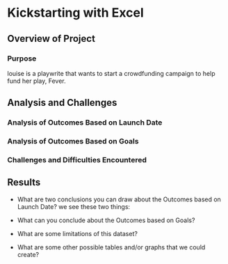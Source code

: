 # Kickstarting with Excel

## Overview of Project

### Purpose
louise is a playwrite that wants to start a crowdfunding campaign to help fund her play, Fever.

## Analysis and Challenges

### Analysis of Outcomes Based on Launch Date

### Analysis of Outcomes Based on Goals

### Challenges and Difficulties Encountered

## Results

- What are two conclusions you can draw about the Outcomes based on Launch Date?
we see these two things:

- What can you conclude about the Outcomes based on Goals?

- What are some limitations of this dataset?

- What are some other possible tables and/or graphs that we could create?
